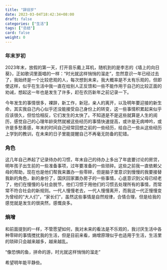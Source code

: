 ```yaml
---
title: "辞旧岁"
date: 2023-03-04T18:42:34+08:00
draft: false
categories: ["生活"]
tags: ["总结"]
card: false
weight: 0
---
```


### 年末岁初

2023年末，放假的第一天，打开音乐戴上耳机，随机到的是李志的《墙上的向日葵》，正如歌词里面唱的一样：“时光就这样悄悄的溜走”，忽然意识一年已经过去了，我始终是一个比较悲观的人，每次想到未来，我大概率是不太有乐观的，但即使这样，似乎在生活中我一直在给别人正反馈和一些不能作用于自己的比较正面的劝诫，想起这一年也是发生了许多，赶在农历新年之前记录一下。

今年发生的事情很多，裸辞，新工作，新冠，亲人的离开，以及明年要迎接的新生命，其实我自己内心似乎还没能接受自己身份上的转变，这一些事情积累起来似乎应该很久，但恰恰相反，它们发生的太快了。不知道是不是这些就算是人生的阅历，感觉自己的心理年龄突然就被这些经历的事情快速提高，或许是无病呻吟，或许是多愁善感，年末的时间自己经常回想之前的一些经历，给自己一些从这些经历上学到的教训，在未来的日子里能提醒自己不再毫无防备的犯错。

### 角色

这几年自己养起了记录待办的习惯，年末自己的待办上多出了年底要讨论的房贷，明年孩子出生前的一些准备事项，过年要准备的一些琐碎。这些之前我一直依赖父母的帮助，现在也是他们帮我来置办一些零碎，但是脑子里意识到慢慢的我要接替我新的角色，新的身份了，国庆回家置办房子的一些事情，心底意识到父母已经老了，他们在慢慢的与社会脱节，他们习惯于用他们的习惯去处理所有的事情，而常常不符合社会的新规则。一代人慢慢老去，一代人慢慢离开，而我这一代正慢慢变为曾经的“大人们”，“家长们”，虽然这些事情是自然规律，合情合理，但是给我的感觉就是发生的很突然，感慨良多。

### 熵增

和前面提到的一样，不管愿望如何，我对未来的看法是不乐观的，我讨厌生活中各种零碎的事情搅扰我的生活，但是目前来看，熵增原理似乎也适用于生活，生活里的琐碎只会越来越多，越来越乱。

“像恐惧的鱼，拼命的游，时光就这样悄悄的溜走”

希望明年能平静些。
